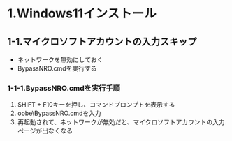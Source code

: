 # 1.Windows11インストール

## 1-1.マイクロソフトアカウントの入力スキップ

* ネットワークを無効にしておく
* BypassNRO.cmdを実行する

### 1-1-1.BypassNRO.cmdを実行手順

1. SHIFT + F10キーを押し、コマンドプロンプトを表示する
2. oobe\BypassNRO.cmdを入力
3. 再起動されて、ネットワークが無効だと、マイクロソフトアカウントの入力ページが出なくなる